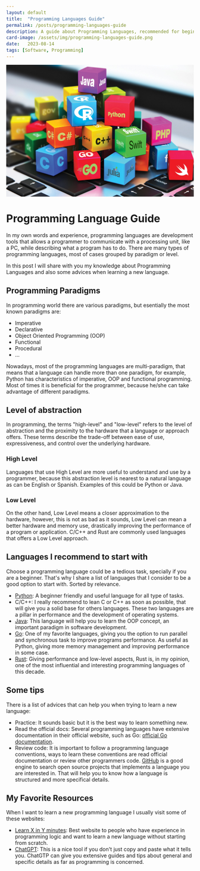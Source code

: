 ```yaml
---
layout: default
title:  "Programming Languages Guide"
permalink: /posts/programming-languages-guide
description: A guide about Programming Languages, recommended for beginners.
card-image: /assets/img/programming-languages-guide.png
date:   2023-08-14
tags: [Software, Programming]
---
```


<img src="/assets/img/programming-languages-guide.png" class="post-img-header"/>

<p class="text-center">
    <h1 class="text-center">Programming Language Guide</h1>
</p>

In my own words and experience, programming languages are development tools that
allows a programmer to communicate with a processing unit, like a PC, while describing 
what a program has to do. There are many types of programming languages, most
of cases grouped by paradigm or level.

In this post I will share with you my knowledge about Programming Languages
and also some advices when learning a new language.

## Programming Paradigms

In programming world there are various paradigms, but esentially the most 
known paradigms are:

- Imperative
- Declarative
- Object Oriented Programming (OOP)
- Functional
- Procedural
- ...

Nowadays, most of the programming languages are multi-paradigm, that means that 
a language can handle more than one paradigm, for example, Python has characteristics
of imperative, OOP and functional programming. Most of times it is beneficial for the
programmer, because he/she can take advantage of different paradigms.

## Level of abstraction

In programming, the terms "high-level" and "low-level" refers to the level of
abstraction and the proximity to the hardware that a language or approach
offers. These terms describe the trade-off between ease of use, expressiveness,
and control over the underlying hardware.

### High Level

Languages that use High Level are more useful to understand and use by a 
programmer, because this abstraction level is nearest to a natural language 
as can be English or Spanish. Examples of this could be Python or Java.

### Low Level

On the other hand, Low Level means a closer approximation to the hardware, 
however, this is not as bad as it sounds, Low Level can mean a better 
hardware and memory use, drastically improving the performance of a 
program or application. C/C++ and Rust are commonly used languages that 
offers a Low Level approach.

## Languages I recommend to start with

Choose a programming language could be a tedious task, specially if you 
are a beginner. That's why I share a list of languages that I consider 
to be a good option to start with. Sorted by relevance.

- [Python](https://www.python.org): A beginner friendly and useful language for
all type of tasks.
- C/C++: I really recommend to lean C or C++ as soon as possible, that will give 
you a solid base for others languages. These two languages are a pillar in 
performance and the development of operating systems.
- [Java](https://www.java.com/en/): This language will help you to learn 
the OOP concept, an important paradigm in software development.
- [Go](https://www.go.dev): One of my favorite languages, giving you 
the option to run parallel and synchronous task to improve programs 
performance. As useful as Python, giving more memory management and improving 
performance in some case.
- [Rust](https://www.rust-lang.org): Giving performance and low-level aspects,
Rust is, in my opinion, one of the most influential and interesting programming
languages of this decade.

## Some tips

There is a list of advices that can help you when trying to learn a new 
language:

- Practice: It sounds basic but it is the best way to learn something new.
- Read the official docs: Several programming languages have extensive
documentation in their official website, such as Go: [official Go documentation](https://go.dev/doc/).
- Review code: It is important to follow a programming language conventions, 
ways to learn these conventions are read official documentation or review 
other programmers code. [GitHub](https://github.com) is a good engine to search
open source projects that implements a language you are interested in. That will
help you to know how a language is structured and more specifical details.

## My Favorite Resources

When I want to learn a new programming language I usually visit some 
of these websites:

- [Learn X in Y minutes](https://learnxinyminutes.com): Best website to 
people who have experience in programming logic and want to learn a new 
language without starting from scratch.
- [ChatGPT](https://chat.openai.com): This is a nice tool if you 
don't just copy and paste what it tells you. ChatGTP can give you 
extensive guides and tips about general and specific details as 
far as programming is concerned.